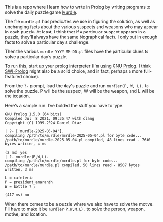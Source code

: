 This is a repo where I learn how to write in Prolog by writing programs to solve the daily puzzle game [Murdle](https://murdle.com).

The file `murdle.pl` has predicates we use in figuring the solution, as well as unchanging facts about the various suspects and weapons who may appear in each puzzle.  At least, I think that if a particular suspect appears in a puzzle, they'll always have the same biographical facts.  I only put in enough facts to solve a particular day's challenge.

Then the various `murdle-YYYY-MM-DD.pl` files have the particular clues to solve a particular day's puzzle.

To run this, start up your prolog interpreter (I'm using [GNU Prolog](http://gprolog.org/).  I think [SWI-Prolog](https://www.swi-prolog.org/) might also be a solid choice, and in fact, perhaps a more full-featured choice).

From the `?-` prompt, load the day's puzzle and run `murdler(P, W, L).` to solve the puzzle.  P will be the suspect, W will be the weapon, and L will be the location.

Here's a sample run.  I've bolded the stuff you have to type.

```
GNU Prolog 1.5.0 (64 bits)
Compiled Jul  8 2021, 09:35:47 with clang
Copyright (C) 1999-2024 Daniel Diaz

| ?- ['murdle-2025-05-04'].
compiling /path/to/murdle/murdle-2025-05-04.pl for byte code...
/path/to/murdle/murdle-2025-05-04.pl compiled, 48 lines read - 7630 bytes written, 4 ms

(2 ms) yes
| ?- murdler(P,W,L).
compiling /path/to/murdle/murdle.pl for byte code...
/path/to/murdle/murdle.pl compiled, 50 lines read - 8507 bytes written, 3 ms

L = cafeteria
P = president_amaranth
W = bottle ? ;

(417 ms) no
```

When there comes to be a puzzle where we also have to solve the motive, I'll have to make it be `murdler(P,W,M,L).` to solve the person, weapon, motive, and location.

